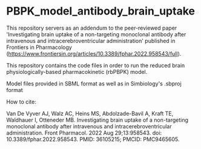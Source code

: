 # PBPK_model_antibody_brain_uptake

This repository servers as an addendum to the peer-reviewed paper 'Investigating brain uptake of a non-targeting monoclonal antibody after intravenous and intracerebroventricular administration' published in Frontiers in Pharmacology (https://www.frontiersin.org/articles/10.3389/fphar.2022.958543/full).

This repository contains the code files in order to run the reduced brain physiologically-based pharmacokinetic (rbPBPK) model. 

Model files provided in SBML format as well as in Simbiology's .sbproj format

How to cite:

Van De Vyver AJ, Walz AC, Heins MS, Abdolzade-Bavil A, Kraft TE, Waldhauer I, Otteneder MB. Investigating brain uptake of a non-targeting monoclonal antibody after intravenous and intracerebroventricular administration. Front Pharmacol. 2022 Aug 29;13:958543. doi: 10.3389/fphar.2022.958543. PMID: 36105215; PMCID: PMC9465605.


